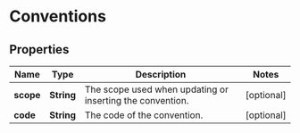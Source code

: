 

# Conventions

## Properties

Name | Type | Description | Notes
------------ | ------------- | ------------- | -------------
**scope** | **String** | The scope used when updating or inserting the convention. |  [optional]
**code** | **String** | The code of the convention. |  [optional]



